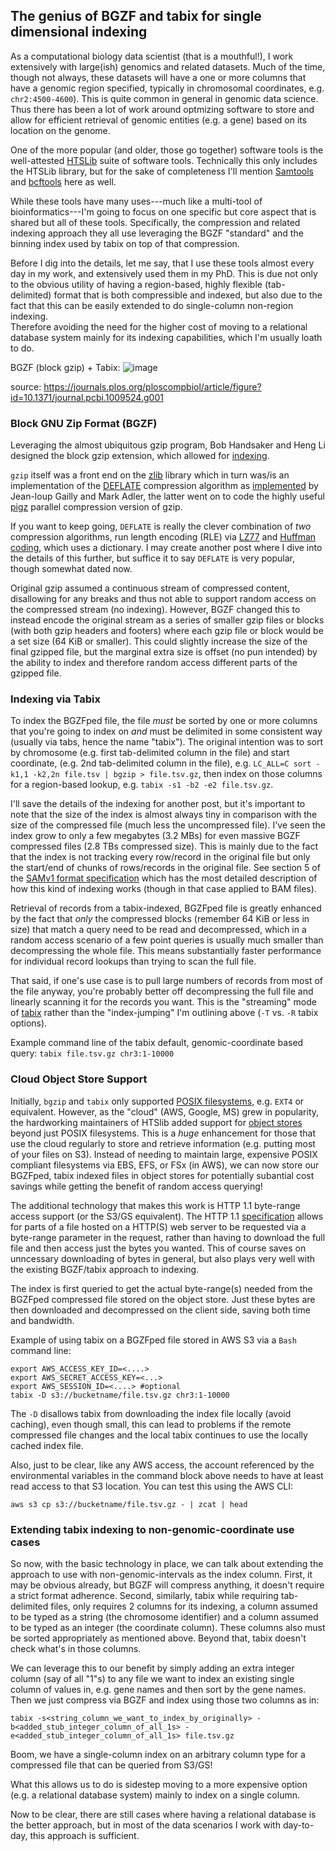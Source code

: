 ## The genius of BGZF and tabix for single dimensional indexing

As a computational biology data scientist (that is a mouthful!), I work extensively with large(ish) genomics and related datasets.
Much of the time, though not always, these datasets will have a one or more columns that have a genomic region specified, typically in chromosomal coordinates,
e.g. `chr2:4500-4600`).  This is quite common in general in genomic data science.  Thus there has been a lot of work around optmizing software to store and
allow for efficient retrieval of genomic entities (e.g. a gene) based on its location on the genome.

One of the more popular (and older, those go together) software tools is the well-attested [HTSLib](https://github.com/samtools/htslib) suite of software tools.
Technically this only includes the HTSLib library, but for the sake of completeness I'll mention [Samtools](https://github.com/samtools/samtools) and [bcftools](https://github.com/samtools/bcftools) here as well.

While these tools have many uses---much like a multi-tool of bioinformatics---I'm going to focus on one specific but core aspect that is shared but all of these tools.
Specifically, the compression and related indexing approach they all use leveraging the BGZF "standard" and the binning index used by tabix on top of that compression.

Before I dig into the details, let me say, that I use these tools almost every day in my work, and extensively used them in my PhD.
This is due not only to the obvious utility of having a region-based, highly flexible (tab-delimited) format that is both compressible and indexed, but 
also due to the fact that this can be easily extended to do single-column non-region indexing.  
Therefore avoiding the need for the higher cost of moving to a relational database system mainly for its indexing capabilities, which I'm usually loath to do.

BGZF (block gzip) + Tabix:
![image](https://github.com/user-attachments/assets/59c1293b-1a67-4217-8238-ec82f61a3f6a)

source: https://journals.plos.org/ploscompbiol/article/figure?id=10.1371/journal.pcbi.1009524.g001

### Block GNU Zip Format (BGZF)

Leveraging the almost ubiquitous gzip program, Bob Handsaker and Heng Li designed the block gzip extension, which allowed for [indexing](http://www.htslib.org/doc/#file-formats).

`gzip` itself was a front end on the [zlib](https://www.zlib.net/) library which in turn was/is an implementation of the [DEFLATE](https://www.zlib.net/feldspar.html) compression algorithm as [implemented](https://www.gzip.org/) by Jean-loup Gailly and Mark Adler, the latter went on to code the highly useful [pigz](https://zlib.net/pigz/) parallel compression version of gzip.

If you want to keep going, `DEFLATE` is really the clever combination of *two* compression algorithms, run length encoding (RLE) via [LZ77](https://en.wikipedia.org/wiki/LZ77_and_LZ78) and [Huffman coding](https://en.wikipedia.org/wiki/Huffman_coding), which uses a dictionary.  I may create another post where I dive into the details of this further, but suffice it to say `DEFLATE` is very popular, though somewhat dated now.

Original gzip assumed a continuous stream of compressed content, disallowing for any breaks and thus not able to support random access on the compressed stream (no indexing).  However, BGZF changed this to instead encode the original stream as a series of smaller gzip files or blocks (with both gzip headers and footers) where each gzip file or block would be a set size (64 KiB or smaller).  This could slightly increase the size of the final gzipped file, but the marginal extra size is offset (no pun intended) by the ability to index and therefore random access different parts of the gzipped file.

### Indexing via Tabix

To index the BGZFped file, the file *must* be sorted by one or more columns that you're going to index on *and* must be delimited in some consistent way (usually via tabs, hence the name "tabix").  The original intention was to sort by chromosome (e.g. first tab-delimited column in the file) and start coordinate, (e.g. 2nd tab-delimited column in the file), e.g. `LC_ALL=C sort -k1,1 -k2,2n file.tsv | bgzip > file.tsv.gz`, then index on those columns for a region-based lookup, e.g. `tabix -s1 -b2 -e2 file.tsv.gz`.

I'll save the details of the indexing for another post, but it's important to note that the size of the index is almost always tiny in comparison with the size of the compressed file (much less the uncompressed file).  I've seen the index grow to only a few megabytes (3.2 MBs) for even massive BGZF compressed files (2.8 TBs compressed size).  This is mainly due to the fact that the index is not tracking every row/record in the original file but only the start/end of chunks of rows/records in the original file.  See section 5 of the [SAMv1 format specification](http://samtools.github.io/hts-specs/SAMv1.pdf) which has the most detailed description of how this kind of indexing works (though in that case applied to BAM files).

Retrieval of records from a tabix-indexed, BGZFped file is greatly enhanced by the fact that *only* the compressed blocks (remember 64 KiB or less in size) that match a query need to be read and decompressed, which in a random access scenario of a few point queries is usually much smaller than decompressing the whole file.  This means substantially faster performance for individual record lookups than trying to scan the full file.

That said, if one's use case is to pull large numbers of records from most of the file anyway, you're probably better off decompressing the full file and linearly scanning it for the records you want.  This is the "streaming" mode of [tabix](http://www.htslib.org/doc/tabix.html) rather than the "index-jumping" I'm outlining above (`-T` vs. `-R` tabix options).

Example command line of the tabix default, genomic-coordinate based query:
`tabix file.tsv.gz chr3:1-10000`

### Cloud Object Store Support

Initially, `bgzip` and `tabix` only supported [POSIX filesystems](https://pubs.opengroup.org/onlinepubs/9699919799.2018edition/), e.g. `EXT4` or equivalent.  However, as the "cloud" (AWS, Google, MS) grew in popularity, the hardworking maintainers of HTSlib added support for [object stores](https://en.wikipedia.org/wiki/Object_storage) beyond just POSIX filesystems.  This is a *huge* enhancement for those that use the cloud regularly to store and retrieve information (e.g. putting most of your files on S3).  Instead of needing to maintain large, expensive POSIX compliant filesystems via EBS, EFS, or FSx (in AWS), we can now store our BGZFped, tabix indexed files in object stores for potentially subantial cost savings while getting the benefit of random access querying!

The additional technology that makes this work is HTTP 1.1 byte-range access support (or the S3/GS equivalent).  The HTTP 1.1 [specification](https://httpwg.org/specs/rfc7233.html#rfc.section.2.1) allows for parts of a file hosted on a HTTP(S) web server to be requested via a byte-range parameter in the request, rather than having to download the full file and then access just the bytes you wanted.  This of course saves on unncessary downloading of bytes in general, but also plays very well with the existing BGZF/tabix approach to indexing.

The index is first queried to get the actual byte-range(s) needed from the BGZFped compressed file stored on the object store.
Just these bytes are then downloaded and decompressed on the client side, saving both time and bandwidth.

Example of using tabix on a BGZFped file stored in AWS S3 via a `Bash` command line:

```
export AWS_ACCESS_KEY_ID=<....>
export AWS_SECRET_ACCESS_KEY=<...>
export AWS_SESSION_ID=<....> #optional
tabix -D s3://bucketname/file.tsv.gz chr3:1-10000
```

The `-D` disallows tabix from downloading the index file locally (avoid caching), even though small, this can lead to problems if the remote compressed file changes and the local tabix continues to use the locally cached index file.

Also, just to be clear, like any AWS access, the account referenced by the environmental variables in the command block above needs to have at least read access to that S3 location.  You can test this using the AWS CLI:

```
aws s3 cp s3://bucketname/file.tsv.gz - | zcat | head
```

### Extending tabix indexing to non-genomic-coordinate use cases

So now, with the basic technology in place, we can talk about extending the approach to use with non-genomic-intervals as the index column.
First, it may be obvious already, but BGZF will compress anything, it doesn't require a strict format adherence.
Second, similarly, tabix while requiring tab-delimited files, only requires 2 columns for its indexing, a column assumed to be typed as a string (the chromosome identifier) and a column assumed to be typed as an integer (the coordinate column).  These columns also must be sorted appropriately as mentioned above.  Beyond that, tabix doesn't check what's in those columns.

We can leverage this to our benefit by simply adding an extra integer column (say of all "1"s) to any file we want to index an existing single column of values in, e.g. gene names and then sort by the gene names.  Then we just compress via BGZF and index using those two columns as in:

```
tabix -s<string_column_we_want_to_index_by_originally> -b<added_stub_integer_column_of_all_1s> -e<added_stub_integer_column_of_all_1s> file.tsv.gz
```

Boom, we have a single-column index on an arbitrary column type for a compressed file that can be queried from S3/GS!

What this allows us to do is sidestep moving to a more expensive option (e.g. a relational database system) mainly to index on a single column.

Now to be clear, there are still cases where having a relational database is the better approach, but in most of the data scenarios I work with day-to-day, this approach is sufficient.
